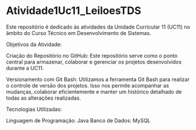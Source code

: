 # Atividade1Uc11_LeiloesTDS

Este repositório é dedicado às atividades da Unidade Curricular 11 (UC11) no âmbito do Curso Técnico em Desenvolvimento de Sistemas.

Objetivos da Atividade:

Criação do Repositório no GitHub: Este repositório serve como o ponto central para armazenar, colaborar e gerenciar os projetos desenvolvidos durante a UC11.

Versionamento com Git Bash: Utilizamos a ferramenta Git Bash para realizar o controle de versão dos projetos. Isso nos permite acompanhar as mudanças, colaborar eficientemente e manter um histórico detalhado de todas as alterações realizadas.

Tecnologias Utilizadas:

Linguagem de Programação: Java
Banco de Dados: MySQL
